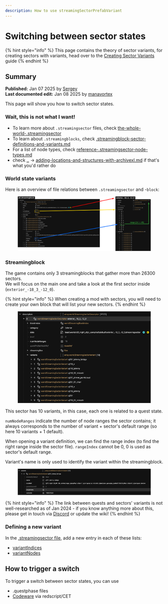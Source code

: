 ```yaml
---
description: How to use streamingSectorPrefabVariant
---
```


# Switching between sector states

{% hint style="info" %}
This page contains the theory of sector variants, for creating sectors with variants, head over to the [Creating Sector Variants](../creating-sector-variants.md) guide
{% endhint %}

## Summary

**Published:** Jan 07 2025 by [Sergey](https://app.gitbook.com/u/N691cVEMA0Nmecc6QHIAM73aI0z1 "mention")\
**Last documented edit:** Jan 08 2025 by [manavortex](https://app.gitbook.com/u/NfZBoxGegfUqB33J9HXuCs6PVaC3 "mention")

This page will show you how to switch sector states.

### Wait, this is not what I want!

* To learn more about `.streamingsector` files, check [the-whole-world-.streamingsector](../../../for-mod-creators-theory/files-and-what-they-do/file-formats/the-whole-world-.streamingsector/ "mention")&#x20;
* To learn about `.streamingblocks`, check [.streamingblock-sector-definitions-and-variants.md](../../../for-mod-creators-theory/files-and-what-they-do/file-formats/the-whole-world-.streamingsector/.streamingblock-sector-definitions-and-variants.md "mention")
* For a list of node types, check [reference-.streamingsector-node-types.md](../../../for-mod-creators-theory/references-lists-and-overviews/reference-world-sectors/reference-.streamingsector-node-types.md "mention")
* check [..](../ "mention") -> [adding-locations-and-structures-with-archivexl.md](adding-locations-and-structures-with-archivexl.md "mention") if that's what you'd rather do

### World state variants

Here is an overview of file relations between `.streamingsector` and -`block`:

<figure><img src="../../../.gitbook/assets/world_streamingsector__resume.png" alt=""><figcaption></figcaption></figure>

### Streamingblock

The game contains only 3 streamingblocks that gather more than 26300 sectors.\
We will focus on the main one and take a look at the first sector inside (`exterior_-18_3_-12_0`).

{% hint style="info" %}
When creating a mod with sectors, you will need to create your own block that will list your new sectors.
{% endhint %}

<figure><img src="../../../.gitbook/assets/world_streamingsector__block (1).png" alt=""><figcaption></figcaption></figure>

This sector has 10 variants, in this case, each one is related to a quest state.

`numNodeRanges` indicate the number of node ranges the sector contains; it always corresponds to the number of variant + sector's default range (so here 10 variants + 1 default).

When opening a variant definition, we can find the range index (to find the right range inside the sector file). `rangeIndex` cannot be 0, 0 is used as sector's default range.

Variant's name is only used to identify the variant within the streamingblock.

<figure><img src="../../../.gitbook/assets/world_streamingsector__block_variant.png" alt=""><figcaption></figcaption></figure>

{% hint style="info" %}
The link between quests and sectors' variants is not well-researched as of Jan 2024 - if you know anything more about this, please get in touch via [Discord](http://discord.gg/redmodding) or update the wiki!
{% endhint %}

### Defining a new variant

In the [.streamingsector file](../../../for-mod-creators-theory/files-and-what-they-do/file-formats/the-whole-world-.streamingsector/), add a new entry in each of these lists:&#x20;

* [variantIndices](../../../for-mod-creators-theory/files-and-what-they-do/file-formats/the-whole-world-.streamingsector/#variantindices)
* [variantNodes](../../../for-mod-creators-theory/files-and-what-they-do/file-formats/the-whole-world-.streamingsector/#variantnodes)



## How to trigger a switch

To trigger a switch between sector states, you can use &#x20;

* .questphase files
* [Codeware](https://github.com/psiberx/cp2077-codeware/wiki#controlling-prefabs-and-variants) via redscript/CET
